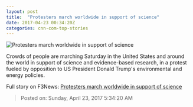 ```yaml
---
layout: post
title:  "Protesters march worldwide in support of science"
date: 2017-04-23 00:34:20Z
categories: cnn-com-top-stories
---
```


![Protesters march worldwide in support of science](http://i2.cdn.cnn.com/cnnnext/dam/assets/170422095850-01-science-march-sydney-0422-super-tease.jpg)

Crowds of people are marching Saturday in the United States and around the world in support of science and evidence-based research, in a protest fueled by opposition to US President Donald Trump's environmental and energy policies.


Full story on F3News: [Protesters march worldwide in support of science](http://www.f3nws.com/n/HBPCcC)

> Posted on: Sunday, April 23, 2017 5:34:20 AM
